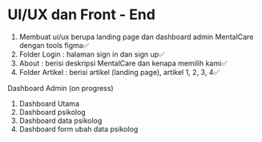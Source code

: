 # UI/UX dan Front - End
1. Membuat ui/ux berupa landing page dan dashboard admin MentalCare dengan tools figma✅
2. Folder Login : halaman sign in dan sign up✅
3. About : berisi deskripsi MentalCare dan kenapa memilih kami✅
4. Folder Artikel : berisi artikel (landing page), artikel 1, 2, 3, 4✅

Dashboard Admin (on progress)
1. Dashboard Utama
2. Dashboard psikolog
3. Dashboard data psikolog
4. Dashboard form ubah data psikolog
